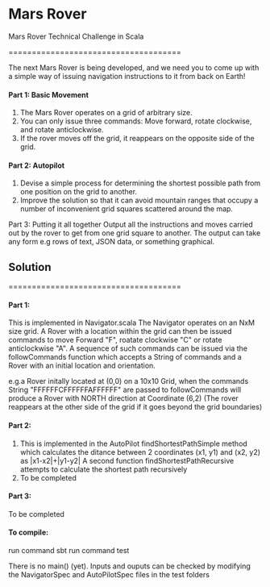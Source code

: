 # Mars Rover
Mars Rover Technical Challenge in Scala

=====================================

The next Mars Rover is being developed, and we need you to come up with a simple way of issuing navigation instructions to it from back on Earth!

#### Part 1: Basic Movement
1. The Mars Rover operates on a grid of arbitrary size.
2. You can only issue three commands: Move forward, rotate clockwise, and rotate anticlockwise.
3. If the rover moves off the grid, it reappears on the opposite side of the grid.

#### Part 2: Autopilot
1. Devise a simple process for determining the shortest possible path from one position on the grid to another.
2. Improve the solution so that it can avoid mountain ranges that occupy a number of inconvenient grid squares scattered around the map.

Part 3: Putting it all together
Output all the instructions and moves carried out by the rover to get from one grid square to another. The output can take any form e.g rows of text, JSON data, or something graphical.

## Solution
=====================================

#### Part 1: 
This is implemented in Navigator.scala The Navigator operates on an NxM size grid. A Rover with a location within the grid can then be issued commands to move Forward "F", roatate clockwise "C" or rotate anticlockwise "A".
A sequence of such commands can be issued via the followCommands function which accepts a String of commands and a Rover with an initial location and orientation.

e.g.a Rover initally located at (0,0) on a 10x10 Grid, when the commands String "FFFFFFCFFFFFFAFFFFFF" are passed to followCommands will produce a Rover with NORTH direction at Coordinate (6,2)  (The rover reappears at the other side of the grid if it goes beyond the grid boundaries)

#### Part 2:
1. This is implemented in the AutoPilot findShortestPathSimple method which calculates the ditance between 2 coordinates (x1, y1) and (x2, y2) as |x1-x2|+|y1-y2|
A second function findShortestPathRecursive attempts to calculate the shortest path recursively
2. To be completed

#### Part 3:
To be completed


#### To compile:

run command sbt
run command test

There is no main() (yet). Inputs and ouputs can be checked by modifying the NavigatorSpec and AutoPilotSpec files in the test folders


